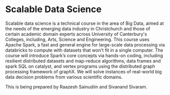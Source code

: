 Scalable Data Science
=======

Scalable data science is a technical course in the area of Big Data, aimed at the needs of the emerging data industry in Christchurch and those of certain academic domain experts across University of Canterbury's Colleges, including, Arts, Science and Engineering. This course uses Apache Spark, a fast and general engine for large-scale data processing via databricks to compute with datasets that won't fit in a single computer. The course will introduce Spark’s core concepts via hands-on coding, including resilient distributed datasets and map-reduce algorithms, data frames and spark SQL on catalyst, and vertex programs using the distributed graph processing framework of graphX. We will solve instances of real-world big data decision problems from various scientific domains.

This is being prepared by Raazesh Sainudiin and Sivanand Sivaram.
